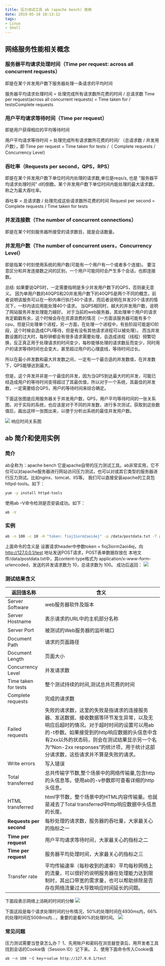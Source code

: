 ```yaml
---
title: 压力测试工具 ab (apache bench) 使用
date: 2019-05-10 18:13:12
tags:
- Linux
- Shell
---
```


## 网络服务性能相关概念

### 服务器平均请求处理时间（Time per request: across all concurrent requests）
即是在某个并发用户数下服务器处理一条请求的平均时间

服务器平均请求处理时间 = 处理完成所有请求数所花费的时间 / 总请求数
Time per request(across all concurrent requests) = Time taken for / testsComplete requests

### 用户平均请求等待时间（Time per request）
即是用户获得相应的平均等待时间

用户平均请求等待时间 = 处理完成所有请求数所花费的时间/ （总请求数 / 并发用户数），即
Time per request = Time taken for tests /（ Complete requests / Concurrency Level）

### 吞吐率（Requests per second，QPS，RPS）
即是在某个并发用户数下单位时间内处理的请求数,单位是reqs/s, 也是 "服务器平均请求处理时间" d的倒数。某个并发用户数下单位时间内能处理的最大请求数，称之为最大吞吐率。

吞吐率 = 总请求数 / 处理完成这些请求数所花费的时间
Request per second = Complete requests / Time taken for tests

### 并发连接数（The number of concurrent connections）

即是在某个时刻服务器所接受的请求数目，就是会话数量。

### 并发用户数（The number of concurrent users，Concurrency Level）

即是指某个时刻使用系统的用户数(可能有一个用户有一个或者多个连接)。
要注意区分和并发连接数之间的区别，一个用户可能同时会产生多个会话，也即连接数。

总结:
如果要说QPS时，一定需要指明是多少并发用户数下的QPS，否则豪无意义。
因为单用户数的40QPS和20并发用户数下的40QPS是两个不同的概念，前者说明该服务可以在一秒内串行执行40个请求，而后者说明在并发20个请求的情况下，一秒内该应用能处理40个请求。
当QPS相同时，越大的并发用户数，说明了网站服务并发处理能力越好。
对于当前的web服务器，其处理单个用户的请求肯定戳戳有余，这个时候会存在资源浪费的情况（一方面该服务器可能有多个cpu，但是只处理单个进程，另一方面，在处理一个进程中，有些阶段可能是IO阶段，这个时候会造成CPU等待，但是有没有其他请求进程可以被处理）。
而当并发数设置的过大时，每秒钟都会有很多请求需要处理，会造成进程（线程）频繁切换，反正真正用于处理请求的时间变少，每秒能够处理的请求数反而变少，同时用户的请求等待时间也会变大，甚至超过用户的心理底线，等待时间过长。

所以在最小并发数和最大并发数之间，一定有一个最合适的并发数值，在并发数下，QPS能够达到最大。

但是，这个并发并非是一个最佳的并发，因为当QPS到达最大时的并发，可能已经造成用户的等待时间变得超过了其最优值，所以对于一个系统，其最佳的并发数，一定需要结合QPS，用户的等待时间来综合确定。

下面这张图是应用服务器关于并发用户数，QPS，用户平均等待时间的一张关系图，对于实际的系统，也应该是对于不同的并发数，进行多次测试，获取到这些数值后，画出这样一张图出来，以便于分析出系统的最佳并发用户数。

![](/post_imgs/server_performance_relations_1.png)
响应时间关系图




## ab 简介和使用实例
### 简介
ab全称为：apache bench
它是apache自带的压力测试工具。ab非常实用，它不仅可以对apache服务器进行网站访问压力测试，也可以对或其它类型的服务器进行压力测试。比如nginx、tomcat、IIS等。
我们可以直接安装apache的工具包httpd-tools。如下：
``` bash
yum -y install httpd-tools
```
使用ab –V命令检测是否安装成功。如下：
``` bash
ab -V
```

### 实例
``` bash
ab -n 100 -c 10 -H "token: fioj3iorm2aoi4ej" -p /data/postdata.txt -T application/x-www-form-urlencoded "http://127.0.0.1/test"
```
上面命令的含义是
设置请求header中参数token = fioj3iorm2aoi4ej，向 http://127.0.0.1/test 地址发送POST请求，POST表单数据存放在
本地文件/data/postdata.txt中，其content-type格式为  application/x-www-form-urlencoded，发送的并发请求数为 10，总请求数为 100。
成功后返回：
![](/post_imgs/ab_result.png)


### 测试结果含义

|  返回值名称   | 含义  |
|  ----  | ----  |
| Server Software | web服务器软件及版本 |
| Server Hostname | 表示请求的URL中的主机部分名称 |
| Server Port | 被测试的Web服务器的监听端口 |
| Document Path | 请求的页面路径 |
| Document Length | 页面大小 |
| Concurrency Level | 并发请求数 |
| Time taken for tests | 整个测试持续的时间,测试总共花费的时间 |
| Complete requests | 完成的请求数 |
| Failed requests | 失败的请求数，这里的失败是指请求的连接服务器、发送数据、接收数据等环节发生异常，以及无响应后超时的情况。对于超时时间的设置可以用ab的-t参数。如果接受到的http响应数据的头信息中含有2xx以外的状态码，则会在测试结果显示另一个名为“Non-2xx responses”的统计项，用于统计这部分请求数，这些请求并不算是失败的请求。 |
| Write errors | 写入错误 |
| Total transferred | 总共传输字节数,整个场景中的网络传输量,包含http的头信息等。使用ab的-v参数即可查看详细的http头信息。 |
| HTML transferred | html字节数，整个场景中的HTML内容传输量。也就是减去了Total transferred中http响应数据中头信息的长度。 |
| **Requests per second** | 每秒处理的请求数，服务器的吞吐量，大家最关心的指标之一 |
| **Time per request** | 用户平均请求等待时间，大家最关心的指标之二 |
| **Time per request** | 服务器平均处理时间，大家最关心的指标之三 |
| Transfer rate | 平均传输速率（每秒收到的速率）平均每秒网络上的流量，可以很好的说明服务器在处理能力达到限制时，其出口带宽的需求量，也可以帮助排除是否存在网络流量过大导致响应时间延长的问题。 |

下面段表示网络上消耗的时间的分解
![](/post_imgs/ab_results_2.png)

下面这段是每个请求处理时间的分布情况，50%的处理时间在4930ms内，66%的处理时间在5008ms内...，重要的是看90%的处理时间。
![](/post_imgs/ab_results_3.png)


### 常见问题

压力测试需要当登录怎么办？
1、先用账户和密码在浏览器登录后，用开发者工具找到会话的Cookie值（Session ID）记下来。
2、使用下面命令传入Cookie值
``` bash
ab －n 100 －C key＝value http://127.0.0.1/test
```